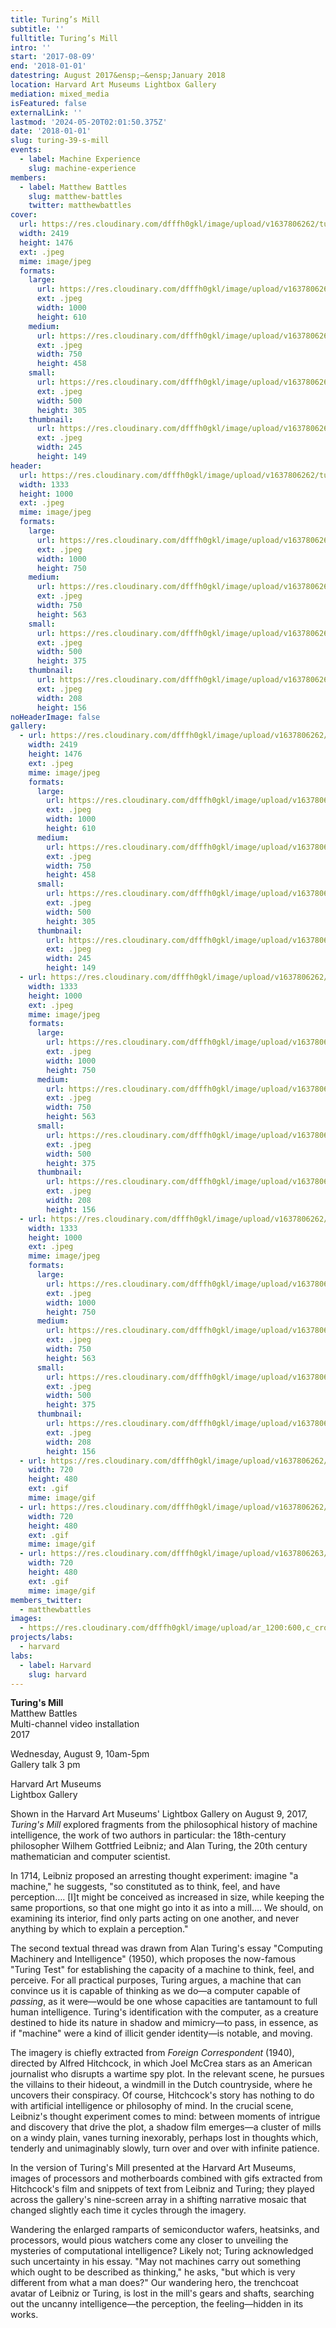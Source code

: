 ```yaml
---
title: Turing’s Mill
subtitle: ''
fulltitle: Turing’s Mill
intro: ''
start: '2017-08-09'
end: '2018-01-01'
datestring: August 2017&ensp;–&ensp;January 2018
location: Harvard Art Museums Lightbox Gallery
mediation: mixed_media
isFeatured: false
externalLink: ''
lastmod: '2024-05-20T02:01:50.375Z'
date: '2018-01-01'
slug: turing-39-s-mill
events:
  - label: Machine Experience
    slug: machine-experience
members:
  - label: Matthew Battles
    slug: matthew-battles
    twitter: matthewbattles
cover:
  url: https://res.cloudinary.com/dfffh0gkl/image/upload/v1637806262/turingsmill1_5490115f65.jpg
  width: 2419
  height: 1476
  ext: .jpeg
  mime: image/jpeg
  formats:
    large:
      url: https://res.cloudinary.com/dfffh0gkl/image/upload/v1637806263/large_turingsmill1_5490115f65.jpg
      ext: .jpeg
      width: 1000
      height: 610
    medium:
      url: https://res.cloudinary.com/dfffh0gkl/image/upload/v1637806263/medium_turingsmill1_5490115f65.jpg
      ext: .jpeg
      width: 750
      height: 458
    small:
      url: https://res.cloudinary.com/dfffh0gkl/image/upload/v1637806264/small_turingsmill1_5490115f65.jpg
      ext: .jpeg
      width: 500
      height: 305
    thumbnail:
      url: https://res.cloudinary.com/dfffh0gkl/image/upload/v1637806263/thumbnail_turingsmill1_5490115f65.jpg
      ext: .jpeg
      width: 245
      height: 149
header:
  url: https://res.cloudinary.com/dfffh0gkl/image/upload/v1637806262/turingsmill3_e5f58e2559.jpg
  width: 1333
  height: 1000
  ext: .jpeg
  mime: image/jpeg
  formats:
    large:
      url: https://res.cloudinary.com/dfffh0gkl/image/upload/v1637806263/large_turingsmill3_e5f58e2559.jpg
      ext: .jpeg
      width: 1000
      height: 750
    medium:
      url: https://res.cloudinary.com/dfffh0gkl/image/upload/v1637806263/medium_turingsmill3_e5f58e2559.jpg
      ext: .jpeg
      width: 750
      height: 563
    small:
      url: https://res.cloudinary.com/dfffh0gkl/image/upload/v1637806263/small_turingsmill3_e5f58e2559.jpg
      ext: .jpeg
      width: 500
      height: 375
    thumbnail:
      url: https://res.cloudinary.com/dfffh0gkl/image/upload/v1637806262/thumbnail_turingsmill3_e5f58e2559.jpg
      ext: .jpeg
      width: 208
      height: 156
noHeaderImage: false
gallery:
  - url: https://res.cloudinary.com/dfffh0gkl/image/upload/v1637806262/turingsmill1_5490115f65.jpg
    width: 2419
    height: 1476
    ext: .jpeg
    mime: image/jpeg
    formats:
      large:
        url: https://res.cloudinary.com/dfffh0gkl/image/upload/v1637806263/large_turingsmill1_5490115f65.jpg
        ext: .jpeg
        width: 1000
        height: 610
      medium:
        url: https://res.cloudinary.com/dfffh0gkl/image/upload/v1637806263/medium_turingsmill1_5490115f65.jpg
        ext: .jpeg
        width: 750
        height: 458
      small:
        url: https://res.cloudinary.com/dfffh0gkl/image/upload/v1637806264/small_turingsmill1_5490115f65.jpg
        ext: .jpeg
        width: 500
        height: 305
      thumbnail:
        url: https://res.cloudinary.com/dfffh0gkl/image/upload/v1637806263/thumbnail_turingsmill1_5490115f65.jpg
        ext: .jpeg
        width: 245
        height: 149
  - url: https://res.cloudinary.com/dfffh0gkl/image/upload/v1637806262/turingsmill2_4a225b1207.jpg
    width: 1333
    height: 1000
    ext: .jpeg
    mime: image/jpeg
    formats:
      large:
        url: https://res.cloudinary.com/dfffh0gkl/image/upload/v1637806263/large_turingsmill2_4a225b1207.jpg
        ext: .jpeg
        width: 1000
        height: 750
      medium:
        url: https://res.cloudinary.com/dfffh0gkl/image/upload/v1637806263/medium_turingsmill2_4a225b1207.jpg
        ext: .jpeg
        width: 750
        height: 563
      small:
        url: https://res.cloudinary.com/dfffh0gkl/image/upload/v1637806263/small_turingsmill2_4a225b1207.jpg
        ext: .jpeg
        width: 500
        height: 375
      thumbnail:
        url: https://res.cloudinary.com/dfffh0gkl/image/upload/v1637806262/thumbnail_turingsmill2_4a225b1207.jpg
        ext: .jpeg
        width: 208
        height: 156
  - url: https://res.cloudinary.com/dfffh0gkl/image/upload/v1637806262/turingsmill3_e5f58e2559.jpg
    width: 1333
    height: 1000
    ext: .jpeg
    mime: image/jpeg
    formats:
      large:
        url: https://res.cloudinary.com/dfffh0gkl/image/upload/v1637806263/large_turingsmill3_e5f58e2559.jpg
        ext: .jpeg
        width: 1000
        height: 750
      medium:
        url: https://res.cloudinary.com/dfffh0gkl/image/upload/v1637806263/medium_turingsmill3_e5f58e2559.jpg
        ext: .jpeg
        width: 750
        height: 563
      small:
        url: https://res.cloudinary.com/dfffh0gkl/image/upload/v1637806263/small_turingsmill3_e5f58e2559.jpg
        ext: .jpeg
        width: 500
        height: 375
      thumbnail:
        url: https://res.cloudinary.com/dfffh0gkl/image/upload/v1637806262/thumbnail_turingsmill3_e5f58e2559.jpg
        ext: .jpeg
        width: 208
        height: 156
  - url: https://res.cloudinary.com/dfffh0gkl/image/upload/v1637806262/turingsmill4_314f6da130.gif
    width: 720
    height: 480
    ext: .gif
    mime: image/gif
  - url: https://res.cloudinary.com/dfffh0gkl/image/upload/v1637806262/turingsmill5_e8f74bc193.gif
    width: 720
    height: 480
    ext: .gif
    mime: image/gif
  - url: https://res.cloudinary.com/dfffh0gkl/image/upload/v1637806263/turingsmill3_0f7b80d6a6.gif
    width: 720
    height: 480
    ext: .gif
    mime: image/gif
members_twitter:
  - matthewbattles
images:
  - https://res.cloudinary.com/dfffh0gkl/image/upload/ar_1200:600,c_crop/c_limit,h_1200,w_600/v1637806262/turingsmill3_e5f58e2559.jpg
projects/labs:
  - harvard
labs:
  - label: Harvard
    slug: harvard
---
```

**Turing's Mill**
<br />Matthew Battles
<br />Multi-channel video installation
<br />2017

Wednesday, August 9, 10am-5pm
<br />Gallery talk 3 pm

Harvard Art Museums
<br />Lightbox Gallery

Shown in the Harvard Art Museums' Lightbox Gallery on August 9, 2017, <em>Turing's Mill</em> explored fragments from the philosophical history of machine intelligence, the work of two authors in particular: the 18th-century philosopher Wilhem Gottfried Leibniz; and Alan Turing, the 20th century mathematician and computer scientist. 

In 1714, Leibniz proposed an arresting thought experiment: imagine "a machine," he suggests, "so constituted as to think, feel, and have perception…. [I]t might be conceived as increased in size, while keeping the same proportions, so that one might go into it as into a mill…. We should, on examining its interior, find only parts acting on one another, and never anything by which to explain a perception." 

The second textual thread was drawn from Alan Turing's essay "Computing Machinery and Intelligence" (1950), which proposes the now-famous "Turing Test" for establishing the capacity of a machine to think, feel, and perceive. For all practical purposes, Turing argues, a machine that can convince us it is capable of thinking as we do—a computer capable of <em>passing</em>, as it were—would be one whose capacities are tantamount to full human intelligence. Turing's identification with the computer, as a creature destined to hide its nature in shadow and mimicry—to pass, in essence, as if "machine" were a kind of illicit gender identity—is notable, and moving. 

The imagery is chiefly extracted from <em>Foreign Correspondent</em> (1940), directed by Alfred Hitchcock, in which Joel McCrea stars as an American journalist who disrupts a wartime spy plot. In the relevant scene, he pursues the villains to their hideout, a windmill in the Dutch countryside, where he uncovers their conspiracy. Of course, Hitchcock's story has nothing to do with artificial intelligence or philosophy of mind. In the crucial scene, Leibniz's thought experiment comes to mind: between moments of intrigue and discovery that drive the plot, a shadow film emerges—a cluster of mills on a windy plain, vanes turning inexorably, perhaps lost in thoughts which, tenderly and unimaginably slowly, turn over and over with infinite patience. 

In the version of Turing's Mill presented at the Harvard Art Museums, images of processors and motherboards combined with gifs extracted from Hitchcock's film and snippets of text from Leibniz and Turing; they played across the gallery's nine-screen array in a shifting narrative mosaic that changed slightly each time it cycles through the imagery.

Wandering the enlarged ramparts of semiconductor wafers, heatsinks, and processors, would pious watchers come any closer to unveiling the mysteries of computational intelligence? Likely not; Turing acknowledged such uncertainty in his essay. "May not machines carry out something which ought to be described as thinking," he asks, "but which is very different from what a man does?" Our wandering hero, the trenchcoat avatar of Leibniz or Turing, is lost in the mill's gears and shafts, searching out the uncanny intelligence—the perception, the feeling—hidden in its works.